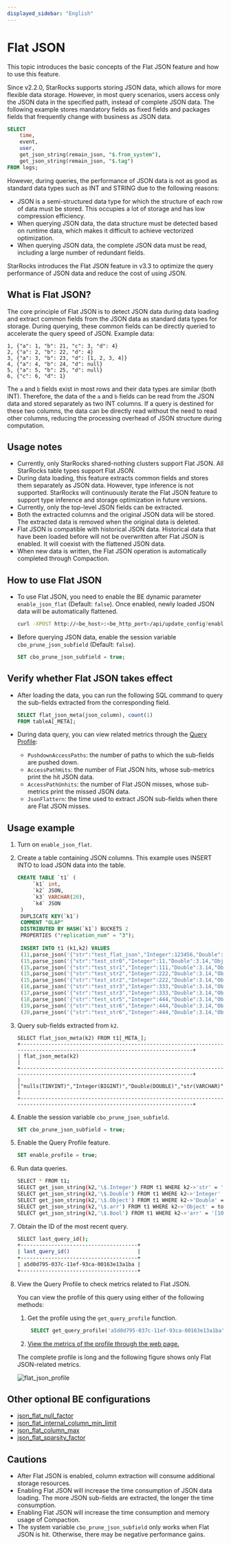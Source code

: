```yaml
---
displayed_sidebar: "English"
---
```


# Flat JSON

This topic introduces the basic concepts of the Flat JSON feature and how to use this feature.

Since v2.2.0, StarRocks supports storing JSON data, which allows for more flexible data storage. However, in most query scenarios, users access only the JSON data in the specified path, instead of complete JSON data. The following example stores mandatory fields as fixed fields and packages fields that frequently change with business as JSON data.

```SQL
SELECT
    time,
    event,
    user,
    get_json_string(remain_json, "$.from_system"),
    get_json_string(remain_json, "$.tag")
FROM logs;
```

However, during queries, the performance of JSON data is not as good as standard data types such as INT and STRING due to the following reasons:

- JSON is a semi-structured data type for which the structure of each row of data must be stored. This occupies a lot of storage and has low compression efficiency.
- When querying JSON data, the data structure must be detected based on runtime data, which makes it difficult to achieve vectorized optimization.
- When querying JSON data, the complete JSON data must be read, including a large number of redundant fields.

StarRocks introduces the Flat JSON feature in v3.3 to optimize the query performance of JSON data and reduce the cost of using JSON.

## What is Flat JSON?

The core principle of Flat JSON is to detect JSON data during data loading and extract common fields from the JSON data as standard data types for storage. During querying, these common fields can be directly queried to accelerate the query speed of JSON. Example data:

```Plaintext
1, {"a": 1, "b": 21, "c": 3, "d": 4}
2, {"a": 2, "b": 22, "d": 4}
3, {"a": 3, "b": 23, "d": [1, 2, 3, 4]}
4, {"a": 4, "b": 24, "d": null}
5, {"a": 5, "b": 25, "d": null}
6, {"c": 6, "d": 1}
```

The `a` and `b` fields exist in most rows and their data types are similar (both INT). Therefore, the data of the `a` and `b` fields can be read from the JSON data and stored separately as two INT columns. If a query is destined for these two columns, the data can be directly read without the need to read other columns, reducing the processing overhead of JSON structure during computation.

## Usage notes

- Currently, only StarRocks shared-nothing clusters support Flat JSON. All StarRocks table types support Flat JSON.
- During data loading, this feature extracts common fields and stores them separately as JSON data. However, type inference is not supported. StarRocks will continuously iterate the Flat JSON feature to support type inference and storage optimization in future versions.
- Currently, only the top-level JSON fields can be extracted.
- Both the extracted columns and the original JSON data will be stored. The extracted data is removed when the original data is deleted.
- Flat JSON is compatible with historical JSON data. Historical data that have been loaded before will not be overwritten after Flat JSON is enabled. It will coexist with the flattened JSON data.
- When new data is written, the Flat JSON operation is automatically completed through Compaction.

## How to use Flat JSON

- To use Flat JSON, you need to enable the BE dynamic parameter `enable_json_flat` (Default: `false`). Once enabled, newly loaded JSON data will be automatically flattened.

   ```Bash
   curl -XPOST http://<be_host>:<be_http_port>/api/update_config?enable_json_flat=true
   ```

- Before querying JSON data, enable the session variable `cbo_prune_json_subfield` (Default: `false`).

   ```SQL
   SET cbo_prune_json_subfield = true;
   ```

## Verify whether Flat JSON takes effect

- After loading the data, you can run the following SQL command to query the sub-fields extracted from the corresponding field.

    ```SQL
    SELECT flat_json_meta(json_column), count(1)
    FROM tableA[_META];
    ```

- During data query, you can view related metrics through the [Query Profile](https://docs.starrocks.io/docs/administration/query_profile_overview/):
  - `PushdownAccessPaths`: the number of paths to which the sub-fields are pushed down.
  - `AccessPathHits`: the number of Flat JSON hits, whose sub-metrics print the hit JSON data.
  - `AccessPathUnhits`: the number of Flat JSON misses, whose sub-metrics print the missed JSON data.
  - `JsonFlattern`: the time used to extract JSON sub-fields when there are Flat JSON misses.

## Usage example

1. Turn on `enable_json_flat`.
2. Create a table containing JSON columns. This example uses INSERT INTO to load JSON data into the table.

   ```SQL
   CREATE TABLE `t1` (
        `k1` int,
        `k2` JSON,
        `k3` VARCHAR(20),
        `k4` JSON
    )             
    DUPLICATE KEY(`k1`)
    COMMENT "OLAP"
    DISTRIBUTED BY HASH(`k1`) BUCKETS 2
    PROPERTIES ("replication_num" = "3");
      
    INSERT INTO t1 (k1,k2) VALUES
    (11,parse_json('{"str":"test_flat_json","Integer":123456,"Double":3.14158,"Object":{"c":"d"},"arr":[10,20,30],"Bool":false,"null":null}')),
    (15,parse_json('{"str":"test_str0","Integer":11,"Double":3.14,"Object":{"a":"b"},"arr":[1,2,3],"Bool":true,"null":null}')),
    (15,parse_json('{"str":"test_str1","Integer":111,"Double":3.14,"Object":{"a":"b"},"arr":[1,2,3],"Bool":true,"null":null}')),
    (15,parse_json('{"str":"test_str2","Integer":222,"Double":3.14,"Object":{"a":"b"},"arr":[1,2,3],"Bool":true,"null":null}')),
    (15,parse_json('{"str":"test_str2","Integer":222,"Double":3.14,"Object":{"a":"b"},"arr":[1,2,3],"Bool":true,"null":null}')),
    (16,parse_json('{"str":"test_str3","Integer":333,"Double":3.14,"Object":{"a":"b"},"arr":[1,2,3],"Bool":true,"null":null}')),
    (17,parse_json('{"str":"test_str3","Integer":333,"Double":3.14,"Object":{"a":"b"},"arr":[1,2,3],"Bool":true,"null":null}')),
    (18,parse_json('{"str":"test_str5","Integer":444,"Double":3.14,"Object":{"a":"b"},"arr":[1,2,3],"Bool":true,"null":null}')),
    (19,parse_json('{"str":"test_str6","Integer":444,"Double":3.14,"Object":{"a":"b"},"arr":[1,2,3],"Bool":true,"null":null}')),
    (20,parse_json('{"str":"test_str6","Integer":444,"Double":3.14,"Object":{"a":"b"},"arr":[1,2,3],"Bool":true,"null":null}'));
    ```

3. Query sub-fields extracted from `k2`.

   ```Plaintext
   SELECT flat_json_meta(k2) FROM t1[_META_];
   +---------------------------------------------------------------------------------------------------------------------------+
   | flat_json_meta(k2)                                                                                                        |
   +---------------------------------------------------------------------------------------------------------------------------+
   | ["nulls(TINYINT)","Integer(BIGINT)","Double(DOUBLE)","str(VARCHAR)","Bool(JSON)","Object(JSON)","arr(JSON)","null(JSON)"] |
   +---------------------------------------------------------------------------------------------------------------------------+
   ```

4. Enable the session variable `cbo_prune_json_subfield`.

   ```SQL
   SET cbo_prune_json_subfield = true;
   ```

5. Enable the Query Profile feature.

   ```SQL
   SET enable_profile = true;
   ```

6. Run data queries.

   ```Bash
   SELECT * FROM t1;
   SELECT get_json_string(k2,'\$.Integer') FROM t1 WHERE k2->'str' = 'test_flat_json';
   SELECT get_json_string(k2,'\$.Double') FROM t1 WHERE k2->'Integer' = 123456;
   SELECT get_json_string(k2,'\$.Object') FROM t1 WHERE k2->'Double' = 3.14158;
   SELECT get_json_string(k2,'\$.arr') FROM t1 WHERE k2->'Object' = to_json(map{'c':'d'});
   SELECT get_json_string(k2,'\$.Bool') FROM t1 WHERE k2->'arr' = '[10,20,30]';
   ```

7. Obtain the ID of the most recent query.

   ```Bash
   SELECT last_query_id();
   +--------------------------------------+
   | last_query_id()                      |
   +--------------------------------------+
   | a5d0d795-037c-11ef-93ca-00163e13a1ba |
   +--------------------------------------+
   ```

8. View the Query Profile to check metrics related to Flat JSON.

   You can view the profile of this query using either of the following methods:

   1. Get the profile using the `get_query_profile` function.

      ```SQL
       SELECT get_query_profile('a5d0d795-037c-11ef-93ca-00163e13a1ba')\G
       ```

   2. [View the metrics of the profile through the web page.](https://docs.starrocks.io/docs/administration/query_profile_overview/#obtain-query-profile-via-web-ui)

   The complete profile is long and the following figure shows only Flat JSON-related metrics.

   ![flat_json_profile](../assets/flat_json.png)

## Other optional BE configurations

- [json_flat_null_factor](../administration/management/BE_configuration.md#json_flat_null_factor)
- [json_flat_internal_column_min_limit](../administration/management/BE_configuration.md#json_flat_internal_column_min_limit)
- [json_flat_column_max](../administration/management/BE_configuration.md#json_flat_column_max)
- [json_flat_sparsity_factor](../administration/management/BE_configuration.md#json_flat_sparsity_factor)

## Cautions

- After Flat JSON is enabled, column extraction will consume additional storage resources.
- Enabling Flat JSON will increase the time consumption of JSON data loading. The more JSON sub-fields are extracted, the longer the time consumption.
- Enabling Flat JSON will increase the time consumption and memory usage of Compaction.
- The system variable `cbo_prune_json_subfield` only works when Flat JSON is hit. Otherwise, there may be negative performance gains.
